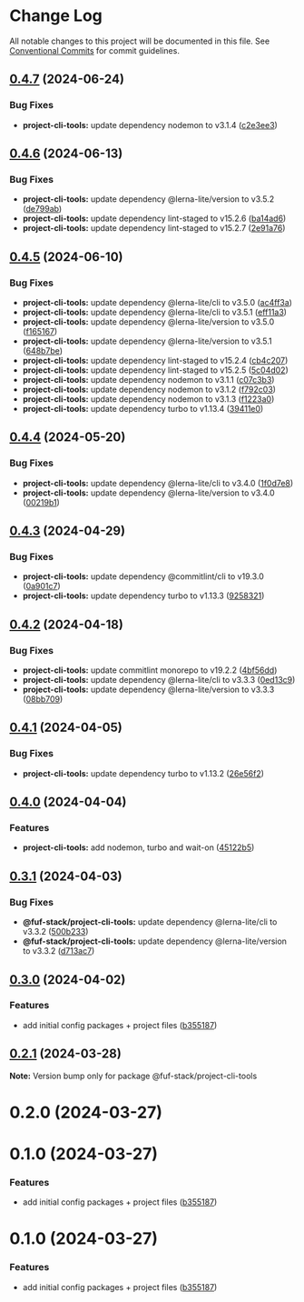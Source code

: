 # Change Log

All notable changes to this project will be documented in this file.
See [Conventional Commits](https://conventionalcommits.org) for commit guidelines.

## [0.4.7](https://github.com/fuf-stack/ts-project-setup/compare/project-cli-tools-v0.4.6...project-cli-tools-v0.4.7) (2024-06-24)


### Bug Fixes

* **project-cli-tools:** update dependency nodemon to v3.1.4 ([c2e3ee3](https://github.com/fuf-stack/ts-project-setup/commit/c2e3ee34afa2adba7b22fdeb7da1a308fa3a6fa1))

## [0.4.6](https://github.com/fuf-stack/ts-project-setup/compare/project-cli-tools-v0.4.5...project-cli-tools-v0.4.6) (2024-06-13)


### Bug Fixes

* **project-cli-tools:** update dependency @lerna-lite/version to v3.5.2 ([de799ab](https://github.com/fuf-stack/ts-project-setup/commit/de799ab3ec73ae17fa7cad770aca04af41ed73d4))
* **project-cli-tools:** update dependency lint-staged to v15.2.6 ([ba14ad6](https://github.com/fuf-stack/ts-project-setup/commit/ba14ad6f3fe1c488612251426cfbe95c08af9db0))
* **project-cli-tools:** update dependency lint-staged to v15.2.7 ([2e91a76](https://github.com/fuf-stack/ts-project-setup/commit/2e91a76033e48a00ca063c7e71d65b02e20069c2))

## [0.4.5](https://github.com/fuf-stack/ts-project-setup/compare/project-cli-tools-v0.4.4...project-cli-tools-v0.4.5) (2024-06-10)


### Bug Fixes

* **project-cli-tools:** update dependency @lerna-lite/cli to v3.5.0 ([ac4ff3a](https://github.com/fuf-stack/ts-project-setup/commit/ac4ff3a2502ec8d47aacb6299f6295dcdf107757))
* **project-cli-tools:** update dependency @lerna-lite/cli to v3.5.1 ([eff11a3](https://github.com/fuf-stack/ts-project-setup/commit/eff11a360cf4046b88381dc2bf5365d5c8ccf90d))
* **project-cli-tools:** update dependency @lerna-lite/version to v3.5.0 ([f165167](https://github.com/fuf-stack/ts-project-setup/commit/f16516737819b85ea0ad8758e5c76afe51eb4de8))
* **project-cli-tools:** update dependency @lerna-lite/version to v3.5.1 ([648b7be](https://github.com/fuf-stack/ts-project-setup/commit/648b7bea1136cbf53491cf4f29b94faade8bcf53))
* **project-cli-tools:** update dependency lint-staged to v15.2.4 ([cb4c207](https://github.com/fuf-stack/ts-project-setup/commit/cb4c207dc3fea86dda9bedc606a38ecfabf23b16))
* **project-cli-tools:** update dependency lint-staged to v15.2.5 ([5c04d02](https://github.com/fuf-stack/ts-project-setup/commit/5c04d02bf9520963657c47942042c602511f39b9))
* **project-cli-tools:** update dependency nodemon to v3.1.1 ([c07c3b3](https://github.com/fuf-stack/ts-project-setup/commit/c07c3b380a8c32e87389eb21efc9d852ed8cd26c))
* **project-cli-tools:** update dependency nodemon to v3.1.2 ([f792c03](https://github.com/fuf-stack/ts-project-setup/commit/f792c03354fd4704e9ad313cf0a43aa9aa2c5057))
* **project-cli-tools:** update dependency nodemon to v3.1.3 ([f1223a0](https://github.com/fuf-stack/ts-project-setup/commit/f1223a0a276f0f90e0a0fa482c1b8c9f32daaeed))
* **project-cli-tools:** update dependency turbo to v1.13.4 ([39411e0](https://github.com/fuf-stack/ts-project-setup/commit/39411e0aead19b996c397194c4ef0395af33974d))

## [0.4.4](https://github.com/fuf-stack/ts-project-setup/compare/project-cli-tools-v0.4.3...project-cli-tools-v0.4.4) (2024-05-20)


### Bug Fixes

* **project-cli-tools:** update dependency @lerna-lite/cli to v3.4.0 ([1f0d7e8](https://github.com/fuf-stack/ts-project-setup/commit/1f0d7e8d3ea33d76c683b13bdda3289e46737441))
* **project-cli-tools:** update dependency @lerna-lite/version to v3.4.0 ([00219b1](https://github.com/fuf-stack/ts-project-setup/commit/00219b143f059fef17333538eebfa939e8cc2c08))

## [0.4.3](https://github.com/fuf-stack/ts-project-setup/compare/project-cli-tools-v0.4.2...project-cli-tools-v0.4.3) (2024-04-29)


### Bug Fixes

* **project-cli-tools:** update dependency @commitlint/cli to v19.3.0 ([0a901c7](https://github.com/fuf-stack/ts-project-setup/commit/0a901c73941528382c7071462a99a12329033135))
* **project-cli-tools:** update dependency turbo to v1.13.3 ([9258321](https://github.com/fuf-stack/ts-project-setup/commit/92583216950c492cef93c46a648f0ecd9060f4be))

## [0.4.2](https://github.com/fuf-stack/ts-project-setup/compare/project-cli-tools-v0.4.1...project-cli-tools-v0.4.2) (2024-04-18)


### Bug Fixes

* **project-cli-tools:** update commitlint monorepo to v19.2.2 ([4bf56dd](https://github.com/fuf-stack/ts-project-setup/commit/4bf56dd01f372642b2b2934b99722431b45b26ab))
* **project-cli-tools:** update dependency @lerna-lite/cli to v3.3.3 ([0ed13c9](https://github.com/fuf-stack/ts-project-setup/commit/0ed13c9afdbb8c4b0123a0549b1b16e66c6fa355))
* **project-cli-tools:** update dependency @lerna-lite/version to v3.3.3 ([08bb709](https://github.com/fuf-stack/ts-project-setup/commit/08bb709fea0c25bd261c62d7801d91ba1190cf85))

## [0.4.1](https://github.com/fuf-stack/ts-project-setup/compare/project-cli-tools-v0.4.0...project-cli-tools-v0.4.1) (2024-04-05)


### Bug Fixes

* **project-cli-tools:** update dependency turbo to v1.13.2 ([26e56f2](https://github.com/fuf-stack/ts-project-setup/commit/26e56f2bd08215437e140084ecba196f097b5fd4))

## [0.4.0](https://github.com/fuf-stack/ts-project-setup/compare/project-cli-tools-v0.3.1...project-cli-tools-v0.4.0) (2024-04-04)


### Features

* **project-cli-tools:** add nodemon, turbo and wait-on ([45122b5](https://github.com/fuf-stack/ts-project-setup/commit/45122b5c3eb2dc8683916e2a52968b282a24c6fe))

## [0.3.1](https://github.com/fuf-stack/ts-project-setup/compare/project-cli-tools-v0.3.0...project-cli-tools-v0.3.1) (2024-04-03)


### Bug Fixes

* **@fuf-stack/project-cli-tools:** update dependency @lerna-lite/cli to v3.3.2 ([500b233](https://github.com/fuf-stack/ts-project-setup/commit/500b233f57edb4cc6dbcbac5c540163421f1a0d0))
* **@fuf-stack/project-cli-tools:** update dependency @lerna-lite/version to v3.3.2 ([d713ac7](https://github.com/fuf-stack/ts-project-setup/commit/d713ac7049570a8ae5e77bc7c522c9b391aa9792))

## [0.3.0](https://github.com/fuf-stack/ts-project-setup/compare/project-cli-tools-v0.2.1...project-cli-tools-v0.3.0) (2024-04-02)


### Features

* add initial config packages + project files ([b355187](https://github.com/fuf-stack/ts-project-setup/commit/b3551879ed0d1c1b94259fe87825ec933ca17d01))

## [0.2.1](https://github.com/fuf-stack/ts-project-setup/compare/@fuf-stack/project-cli-tools@0.2.0...@fuf-stack/project-cli-tools@0.2.1) (2024-03-28)

**Note:** Version bump only for package @fuf-stack/project-cli-tools

# 0.2.0 (2024-03-27)

# 0.1.0 (2024-03-27)

### Features

- add initial config packages + project files ([b355187](https://github.com/fuf-stack/ts-project-setup/commit/b3551879ed0d1c1b94259fe87825ec933ca17d01))

# 0.1.0 (2024-03-27)

### Features

- add initial config packages + project files ([b355187](https://github.com/fuf-stack/ts-project-setup/commit/b3551879ed0d1c1b94259fe87825ec933ca17d01))
